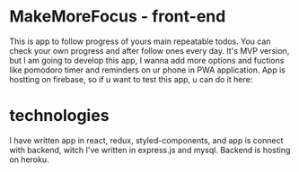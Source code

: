 # MakeMoreFocus - front-end

This is app to follow progress of yours main repeatable todos. You can check your own progress and after follow ones every day. It's MVP version, but I am going to develop this app, I wanna add more options and fuctions like pomodoro timer and reminders on ur phone in PWA application.
App is hostting on firebase, so if u want to test this app, u can do it here:

# technologies

I have written app in react, redux, styled-components, and app is connect with backend, witch I've written in express.js and mysql. Backend is hosting on heroku.
